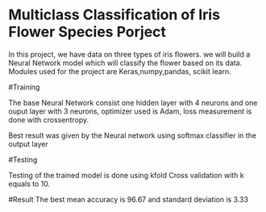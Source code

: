 # Multiclass Classification of Iris Flower Species Porject
In this project, we have data on three types of iris flowers. we will build a Neural Network model which will classify the flower based on its data.
Modules used for the project are Keras,numpy,pandas, scikit learn.

#Training

The base Neural Network consist one hidden layer with 4 neurons and one ouput layer with 3 neurons, optimizer used is Adam, loss measurement is done with crossentropy.

Best result was given by the Neural network using softmax classifier in the output layer

#Testing

Testing of the trained model is done using kfold Cross validation with k equals to 10.

#Result
The best mean accuracy is 96.67
and standard deviation is 3.33

